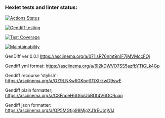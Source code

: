 ### Hexlet tests and linter status:
[![Actions Status](https://github.com/NickyEnglish2/frontend-project-46/actions/workflows/hexlet-check.yml/badge.svg)](https://github.com/NickyEnglish2/frontend-project-46/actions)

[![Gendiff testing](https://github.com/NickyEnglish2/frontend-project-46/actions/workflows/gendiff.yml/badge.svg)](https://github.com/NickyEnglish2/frontend-project-46/actions/workflows/gendiff.yml)

[![Test Coverage](https://api.codeclimate.com/v1/badges/8d69c1f0af98b555f873/test_coverage)](https://codeclimate.com/github/NickyEnglish2/frontend-project-46/test_coverage)

[![Maintainability](https://api.codeclimate.com/v1/badges/8d69c1f0af98b555f873/maintainability)](https://codeclimate.com/github/NickyEnglish2/frontend-project-46/maintainability)

GenDiff ver 0.0.1
https://asciinema.org/a/071isR76nmt9n1F7jMVMccFOj

Gendiff yml format:
https://asciinema.org/a/6I2kDWVO7SS5azfbYTiGLk4Gp

Gendiff recourse 'stylish':
https://asciinema.org/a/OZ9LNKw6GKpqSTtXtrzwD9swE

Gendiff plain formatter;
https://asciinema.org/a/C8FnpeH6G6uUbBDt4V6GCRuaq

Gendiff json formatter:
https://asciinema.org/a/QP5MGtjp98MjgXJ1rEUbtjVlJ